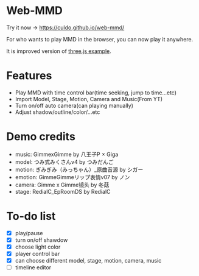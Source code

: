 # Web-MMD
Try it now -> https://culdo.github.io/web-mmd/

For who wants to play MMD in the browser, you can now play it anywhere.

It is improved version of [three.js example](https://threejs.org/examples/#webgl_loader_mmd_audio).

# Features
* Play MMD with time control bar(time seeking, jump to time...etc)
* Import Model, Stage, Motion, Camera and Music(From YT)
* Turn on/off auto camera(can playing manually)
* Adjust shadow/outline/color/...etc

# Demo credits
* music: GimmexGimme by 八王子P × Giga
* model: つみ式みくさんv4 by つみだんご
* motion: ぎみぎみ（みっちゃん）_原曲音源 by シガー
* emotion: GimmeGimmeリップ表情v07 by ノン
* camera: Gimme x Gimme镜头 by 冬菇
* stage: RedialC_EpRoomDS by RedialC

# To-do list
- [x] play/pause
- [x] turn on/off shawdow
- [x] choose light color
- [x] player control bar
- [x] can choose different model, stage, motion, camera, music
- [ ] timeline editor

